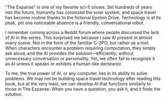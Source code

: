 "The Expanse" is one of my favorite sci-fi shows. Set hundreds of years into the future, humanity has colonized the solar system, and space travel has become routine thanks to the fictional Epstein Drive. Technology is at its peak, yet one noticeable absence is a friendly, conversational robot.

I remember coming across a Reddit forum where people discussed the lack of AI in the series. This surprised me because I saw AI present in almost every scene. Not in the form of the familiar C-3PO, but rather as a tool. When characters encounter a problem requiring computation, they simply ask aloud, and the AI provides the solution—efficiently, without unnecessary conversation or personality. Yet, we often fail to recognize it as AI unless it speaks or exhibits a human-like demeanor.

To me, the true power of AI, or any computer, lies in its ability to solve problems. We may not be building space travel technology after reading this book, but at the very least, we can develop AI that functions similarly to those in The Expanse: When you have a question, you ask it, and it finds the solution.